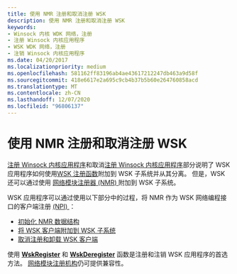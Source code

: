 ```yaml
---
title: 使用 NMR 注册和取消注册 WSK
description: 使用 NMR 注册和取消注册 WSK
keywords:
- Winsock 内核 WDK 网络，注册
- 注册 Winsock 内核应用程序
- WSK WDK 网络，注册
- 注销 Winsock 内核应用程序
ms.date: 04/20/2017
ms.localizationpriority: medium
ms.openlocfilehash: 581162ff83196ab4ae43617212247db463a9d58f
ms.sourcegitcommit: 418e6617e2a695c9cb4b37b5b60e264760858acd
ms.translationtype: MT
ms.contentlocale: zh-CN
ms.lasthandoff: 12/07/2020
ms.locfileid: "96806137"
---
```

# <a name="using-nmr-for-wsk-registration-and-unregistration"></a>使用 NMR 注册和取消注册 WSK


[注册 Winsock 内核应用程序](registering-a-winsock-kernel-application.md)和取消[注册 Winsock 内核应用程序](unregistering-a-winsock-kernel-application.md)部分说明了 WSK 应用程序如何使用[WSK 注册函数](/windows-hardware/drivers/ddi/_netvista/)附加到 WSK 子系统并从其分离。 但是，WSK 还可以通过使用 [网络模块注册器 (NMR) ](network-module-registrar2.md)附加到 WSK 子系统。

WSK 应用程序可以通过使用以下部分中的过程，将 NMR 作为 WSK 网络编程接口的客户端注册 [ (NPI) ](network-programming-interface.md) ：

-   [初始化 NMR 数据结构](initializing-nmr-data-structures.md)
-   [将 WSK 客户端附加到 WSK 子系统](attaching-the-wsk-client-to-the-wsk-subsystem.md)
-   [取消注册和卸载 WSK 客户端](unregistering-and-unloading-the-wsk-client.md)

使用 [**WskRegister**](/windows-hardware/drivers/ddi/wsk/nf-wsk-wskregister) 和 [**WskDeregister**](/windows-hardware/drivers/ddi/wsk/nf-wsk-wskderegister) 函数是注册和注销 WSK 应用程序的首选方法。 [网络模块注册机构](network-module-registrar2.md)仍可提供兼容性。

 

